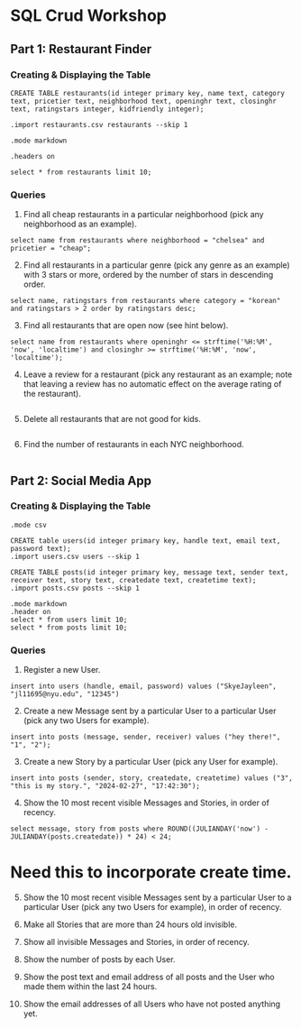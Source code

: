 # SQL Crud Workshop

## Part 1: Restaurant Finder

### Creating & Displaying the Table

```
CREATE TABLE restaurants(id integer primary key, name text, category text, pricetier text, neighborhood text, openinghr text, closinghr text, ratingstars integer, kidfriendly integer);

.import restaurants.csv restaurants --skip 1

.mode markdown

.headers on

select * from restaurants limit 10;
```

### Queries

1. Find all cheap restaurants in a particular neighborhood (pick any neighborhood as an example).

```
select name from restaurants where neighborhood = "chelsea" and pricetier = "cheap";
```

2. Find all restaurants in a particular genre (pick any genre as an example) with 3 stars or more, ordered by the number of stars in descending order.

```
select name, ratingstars from restaurants where category = "korean" and ratingstars > 2 order by ratingstars desc;
```

3. Find all restaurants that are open now (see hint below).

```
select name from restaurants where openinghr <= strftime('%H:%M', 'now', 'localtime') and closinghr >= strftime('%H:%M', 'now', 'localtime');
```

4. Leave a review for a restaurant (pick any restaurant as an example; note that leaving a review has no automatic effect on the average rating of the restaurant).

```

```

5. Delete all restaurants that are not good for kids.

```

```

6. Find the number of restaurants in each NYC neighborhood.

```

```


## Part 2: Social Media App

### Creating & Displaying the Table

```
.mode csv

CREATE table users(id integer primary key, handle text, email text, password text);
.import users.csv users --skip 1

CREATE TABLE posts(id integer primary key, message text, sender text, receiver text, story text, createdate text, createtime text);
.import posts.csv posts --skip 1

.mode markdown
.header on
select * from users limit 10;
select * from posts limit 10;
```

### Queries

1. Register a new User.

```
insert into users (handle, email, password) values ("SkyeJayleen", "jl11695@nyu.edu", "12345")
```

2. Create a new Message sent by a particular User to a particular User (pick any two Users for example).

```
insert into posts (message, sender, receiver) values ("hey there!", "1", "2");
```

3. Create a new Story by a particular User (pick any User for example).

```
insert into posts (sender, story, createdate, createtime) values ("3", "this is my story.", "2024-02-27", "17:42:30");
```

4. Show the 10 most recent visible Messages and Stories, in order of recency.

```
select message, story from posts where ROUND((JULIANDAY('now') - JULIANDAY(posts.createdate)) * 24) < 24;
```

# Need this to incorporate create time.


5. Show the 10 most recent visible Messages sent by a particular User to a particular User (pick any two Users for example), in order of recency.

6. Make all Stories that are more than 24 hours old invisible.

7. Show all invisible Messages and Stories, in order of recency.

8. Show the number of posts by each User.

9. Show the post text and email address of all posts and the User who made them within the last 24 hours.

10. Show the email addresses of all Users who have not posted anything yet.
